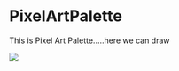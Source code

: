 # PixelArtPalette
This is Pixel Art Palette.....here we can draw


<img   src = "https://github.com/alfaArghya/PixelArtPalette/blob/main/img/PageDemo.png">
